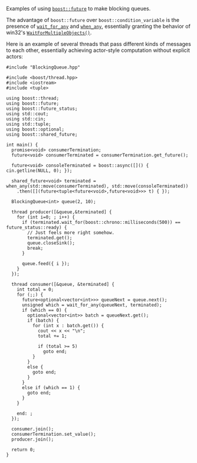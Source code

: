 
Examples of using [`boost::future`](http://www.boost.org/doc/libs/1_58_0/doc/html/thread/synchronization.html#thread.synchronization.futures) to make blocking queues.

The advantage of `boost::future` over `boost::condition_variable` is the presence of [`wait_for_any`](http://www.boost.org/doc/libs/1_58_0/doc/html/thread/synchronization.html#thread.synchronization.futures.reference.wait_for_any) and [`when_any`](http://www.boost.org/doc/libs/1_58_0/doc/html/thread/synchronization.html#thread.synchronization.futures.reference.when_any), essentially granting the behavior of win32's [`WaitForMultipleObjects()`](https://msdn.microsoft.com/en-us/library/windows/desktop/ms687025%28v=vs.85%29.aspx).

Here is an example of several threads that pass different kinds of messages to each other, essentially achieving actor-style computation without explicit actors:

    #include "BlockingQueue.hpp"

    #include <boost/thread.hpp>
    #include <iostream>
    #include <tuple>

    using boost::thread;
    using boost::future;
    using boost::future_status;
    using std::cout;
    using std::cin;
    using std::tuple;
    using boost::optional;
    using boost::shared_future;

    int main() {
      promise<void> consumerTermination;
      future<void> consumerTerminated = consumerTermination.get_future();
      
      future<void> consoleTerminated = boost::async([]() { cin.getline(NULL, 0); });
      
      shared_future<void> terminated = when_any(std::move(consumerTerminated), std::move(consoleTerminated))
        .then([](future<tuple<future<void>,future<void>>> t) { });
      
      BlockingQueue<int> queue(2, 10);
      
      thread producer([&queue,&terminated] {
        for (int i=0; ; i++) {
          if (terminated.wait_for(boost::chrono::milliseconds(500)) == future_status::ready) {
            // Just feels more right somehow.
            terminated.get();
            queue.closeSink();
            break;
          }
          
          queue.feed({ i });
        }
      });

      thread consumer([&queue, &terminated] {
        int total = 0;
        for (;;) {
          future<optional<vector<int>>> queueNext = queue.next();
          unsigned which = wait_for_any(queueNext, terminated);
          if (which == 0) {
            optional<vector<int>> batch = queueNext.get();
            if (batch) {
              for (int x : batch.get()) {
                cout << x << "\n";
                total += 1;

                if (total >= 5)
                  goto end;
              }
            }
            else {
              goto end;
            }
          }
          else if (which == 1) {
            goto end;
          }
        }
        
        end: ;
      });
      
      consumer.join();
      consumerTermination.set_value();
      producer.join();

      return 0;
    }


